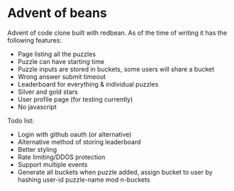 # Advent of beans

Advent of code clone built with redbean.
As of the time of writing it has the following features:
* Page listing all the puzzles
* Puzzle can have starting time
* Puzzle inputs are stored in buckets, some users will share a bucket
* Wrong answer submit timeout
* Leaderboard for everything & individual puzzles
* Silver and gold stars
* User profile page (for testing currently)
* No javascript

Todo list:
* Login with github oauth (or alternative)
* Alternative method of storing leaderboard
* Better styling
* Rate limiting/DDOS protection
* Support multiple events
* Generate all buckets when puzzle added, assign bucket to user by hashing user-id puzzle-name mod n-buckets
